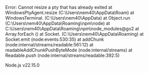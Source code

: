 Error: Cannot resize a pty that has already exited
    at WindowsPtyAgent.resize (C:\Users\nem40\AppData\Roam)
    at WindowsTerminal.<anonymous> (C:\Users\nem40\AppData)
    at Object.run (C:\Users\nem40\AppData\Roaming\npm\node)
    at C:\Users\nem40\AppData\Roaming\npm\node_modules\@go2
    at Array.forEach (<anonymous>)
    at Socket.<anonymous> (C:\Users\nem40\AppData\Roaming\)
    at Socket.emit (node:events:530:35)
    at addChunk (node:internal/streams/readable:561:12)
    at readableAddChunkPushByteMode (node:internal/streams)
    at Readable.push (node:internal/streams/readable:392:5)

Node.js v22.15.0